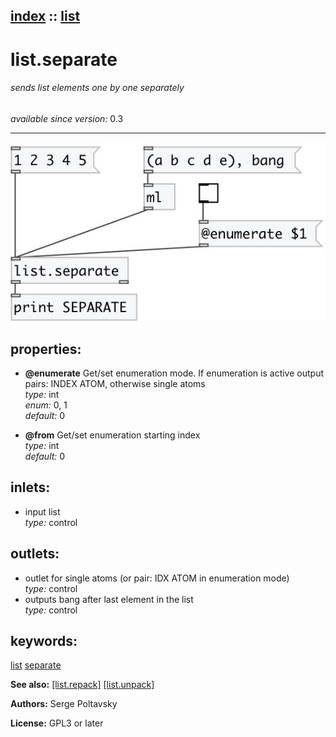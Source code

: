 [index](index.html) :: [list](category_list.html)
---

# list.separate

###### sends list elements one by one separately

*available since version:* 0.3

---




[![example](../examples/img/list.separate.jpg)](../examples/pd/list.separate.pd)







## properties:

* **@enumerate** 
Get/set enumeration mode. If enumeration is active output pairs: INDEX ATOM, otherwise
single atoms<br>
_type:_ int<br>
_enum:_ 0, 1<br>
_default:_ 0<br>

* **@from** 
Get/set enumeration starting index<br>
_type:_ int<br>
_default:_ 0<br>



## inlets:

* input list<br>
_type:_ control



## outlets:

* outlet for single atoms (or pair: IDX ATOM in enumeration mode)<br>
_type:_ control
* outputs bang after last element in the list<br>
_type:_ control



## keywords:

[list](keywords/list.html)
[separate](keywords/separate.html)



**See also:**
[\[list.repack\]](list.repack.html)
[\[list.unpack\]](list.unpack.html)




**Authors:** Serge Poltavsky




**License:** GPL3 or later





